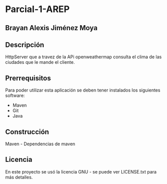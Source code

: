 # Parcial-1-AREP

## Brayan Alexis Jiménez Moya

## Descripción

HttpServer que a travez de la APi  openweathermap consulta el clima de las ciudades que le mande el cliente.

## Prerrequisitos
Para poder utilizar esta aplicación se deben tener instalados los siguientes software:

- Maven
- Git
- Java

## Construcción
  Maven - Dependencias de maven
 
## Licencia
  En este proyecto se usó la licencia GNU - se puede ver LICENSE.txt para más detalles.